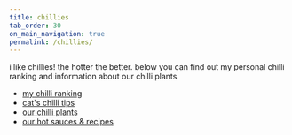 ```yaml
---
title: chillies
tab_order: 30
on_main_navigation: true
permalink: /chillies/
---
```

i like chillies! the hotter the better. below you can find out my personal chilli ranking and information about our chilli plants

* <a href="/chillies/ranking.html">my chilli ranking</a>
* <a href="/chillies/tips.html">cat's chilli tips</a>
* <a href="/chillies/plants.html">our chilli plants</a>
* <a href="/chillies/sauces.html">our hot sauces & recipes</a>
